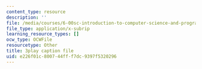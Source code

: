 ```yaml
---
content_type: resource
description: ''
file: /media/courses/6-00sc-introduction-to-computer-science-and-programming-spring-2011/e226f01c800744fff7dc9397f5320296_ggxY20cXql8.srt
file_type: application/x-subrip
learning_resource_types: []
ocw_type: OCWFile
resourcetype: Other
title: 3play caption file
uid: e226f01c-8007-44ff-f7dc-9397f5320296
---
```

